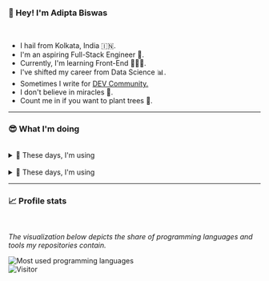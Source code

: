 <h3>🤠 Hey! I'm Adipta Biswas</h3>
<br/>
<ul>
  <li>I hail from Kolkata, India 🇮🇳.</li>
  <li>I'm an aspiring Full-Stack Engineer 🚀.</li> 
  <li>Currently, I'm learning Front-End 👨🏽‍💻.</li>
  <li>I've shifted my career from Data Science 📊.</li>
  <li>Sometimes I write for <a href="https://dev.to/ricky_rick">DEV Community.</a></li>
  <li>I don't believe in miracles 🔮.</li>
  <li>Count me in if you want to plant trees 🌳.</li>
</ul>
<hr/>
<h3>😎 What I'm doing</h3>
<br/>
<details>
  <summary>👾 These days, I'm using</summary>
  <br>
  <ul>
  <li>Programming languages</li>
    <ul>
      <li>Python 3</li>
    </ul>
  <li>Markup and Styling languages</li>
    <ul>
      <li>HTML 5</li>
      <li>CSS 3</li>
      <li>Less preprocessor</li>
    </ul>
  <li>Prototype and Wireframing tools</li>
    <ul>
      <li>Figma</li>
    </ul>
  <li>Code editors</li>
    <ul>
      <li>CodePen</li>
      <li>VSCode</li>
    </ul>
  </ul>
</details>
<br/>
<details>
  <summary>👾 These days, I'm using</summary>
  <br>
  <ul>
  <li>Programming languages</li>
    <ul>
      <li>Python 3</li>
    </ul>
  <li>Markup and Styling languages</li>
    <ul>
      <li>HTML 5</li>
      <li>CSS 3</li>
      <li>Less preprocessor</li>
    </ul>
  <li>Prototype and Wireframing tools</li>
    <ul>
      <li>Figma</li>
    </ul>
  <li>Code editors</li>
    <ul>
      <li>CodePen</li>
      <li>VSCode</li>
    </ul>
  </ul>
</details>
<hr/>
<h3>📈 Profile stats</h3>
<br/>
<p><em>The visualization below depicts the share of programming languages and tools my repositories contain.</em></p>

![Most used programming languages](https://github-readme-stats.vercel.app/api/top-langs/?username=AdiptaBiswas&layout=compact&hide_border=true&layout=compact&theme=material-palenight)
<br/>
![Visitor](https://visitor-badge.glitch.me/badge?page_id=AdiptaBiswas.visitor-badge)
